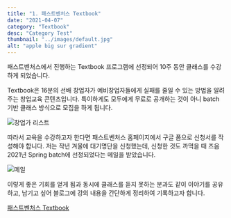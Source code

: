 ```yaml
---
title: "1. 패스트벤처스 Textbook"
date: "2021-04-07"
category: "Textbook"
desc: "Category Test"
thumbnail: "../images/default.jpg"
alt: "apple big sur gradient"
---
```


패스트벤처스에서 진행하는 Textbook 프로그램에 선정되어 10주 동안 클래스를 수강하게 되었습니다.

Textbook은 16분의 선배 창업자가 예비창업자들에게 실패를 줄일 수 있는 방법을 알려주는 창업교육 콘텐츠입니다. 특이하게도 모두에게 무료로 공개하는 것이 아니 batch 기반 클래스 방식으로 모집을 하게 됩니다.

![창업가 리스트](/assets/2021-04-07-textbook-1/class.png)

따라서 교육을 수강하고자 한다면 패스트벤처스 홈페이지에서 구글 폼으로 신청서를 작성해야 합니다. 저는 작년 겨울에 대기명단을 신청했는데, 신청한 것도 까먹을 때 즈음 2021년 Spring batch에 선정되었다는 메일을 받았습니다.

![메일](/assets/2021-04-07-textbook-1/mail.png)

이렇게 좋은 기회를 얻게 됨과 동시에 클래스를 듣지 못하는 분과도 같이 이야기를 공유하고, 남기고 싶어 블로그에 강의 내용을 간단하게 정리하여 기록하고자 합니다.

[패스트벤처스 Textbook](https://fastventures.co.kr/textbook/)
